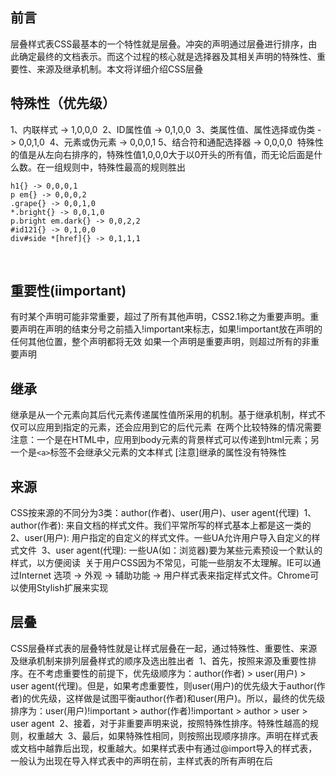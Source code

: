 ## 前言
层叠样式表CSS最基本的一个特性就是层叠。冲突的声明通过层叠进行排序，由此确定最终的文档表示。而这个过程的核心就是选择器及其相关声明的特殊性、重要性、来源及继承机制。本文将详细介绍CSS层叠
﻿
## 特殊性（优先级）
1、内联样式 -> 1,0,0,0
﻿
2、ID属性值 -> 0,1,0,0
﻿
3、类属性值、属性选择或伪类 -> 0,0,1,0
﻿
4、元素或伪元素 -> 0,0,0,1
﻿
5、结合符和通配选择器 -> 0,0,0,0
﻿
特殊性的值是从左向右排序的，特殊性值1,0,0,0大于以0开头的所有值，而无论后面是什么数。在一组规则中，特殊性最高的规则胜出
﻿
```
h1{} -> 0,0,0,1
p em{} -> 0,0,0,2
.grape{} -> 0,0,1,0
*.bright{} -> 0,0,1,0
p.bright em.dark{} -> 0,0,2,2
#id121{} -> 0,1,0,0
div#side *[href]{} -> 0,1,1,1
```
﻿
## 重要性(iimportant)
有时某个声明可能非常重要，超过了所有其他声明，CSS2.1称之为重要声明。重要声明在声明的结束分号之前插入!important来标志，如果!important放在声明的任何其他位置，整个声明都将无效
﻿
如果一个声明是重要声明，则超过所有的非重要声明
﻿
## 继承
继承是从一个元素向其后代元素传递属性值所采用的机制。基于继承机制，样式不仅可以应用到指定的元素，还会应用到它的后代元素
﻿
在两个比较特殊的情况需要注意：一个是在HTML中，应用到body元素的背景样式可以传递到html元素；另一个是`<a>`标签不会继承父元素的文本样式
﻿
[注意]继承的属性没有特殊性
﻿
## 来源
CSS按来源的不同分为3类：author(作者)、user(用户)、user agent(代理)
﻿
1、author(作者): 来自文档的样式文件。我们平常所写的样式基本上都是这一类的
﻿
2、user(用户): 用户指定的自定义的样式文件。一些UA允许用户导入自定义的样式文件
﻿
3、user agent(代理): 一些UA(如：浏览器)要为某些元素预设一个默认的样式，以方便阅读
﻿
关于用户CSS因为不常见，可能一些朋友不太理解。IE可以通过Internet 选项 -> 外观 -> 辅助功能 -> 用户样式表来指定样式文件。Chrome可以使用Stylish扩展来实现
﻿
﻿
## 层叠
CSS层叠样式表的层叠特性就是让样式层叠在一起，通过特殊性、重要性、来源及继承机制来排列层叠样式的顺序及选出胜出者
﻿
1、首先，按照来源及重要性排序。在不考虑重要性的前提下，优先级顺序为：author(作者) > user(用户) > user agent(代理)。但是，如果考虑重要性，则user(用户)的优先级大于author(作者)的优先级，这样做是试图平衡author(作者)和user(用户)。所以，最终的优先级排序为：user(用户)!important > author(作者)!important > author > user > user agent
﻿
2、接着，对于非重要声明来说，按照特殊性排序。特殊性越高的规则，权重越大
﻿
3、最后，如果特殊性相同，则按照出现顺序排序。声明在样式表或文档中越靠后出现，权重越大。如果样式表中有通过@import导入的样式表，一般认为出现在导入样式表中的声明在前，主样式表的所有声明在后
